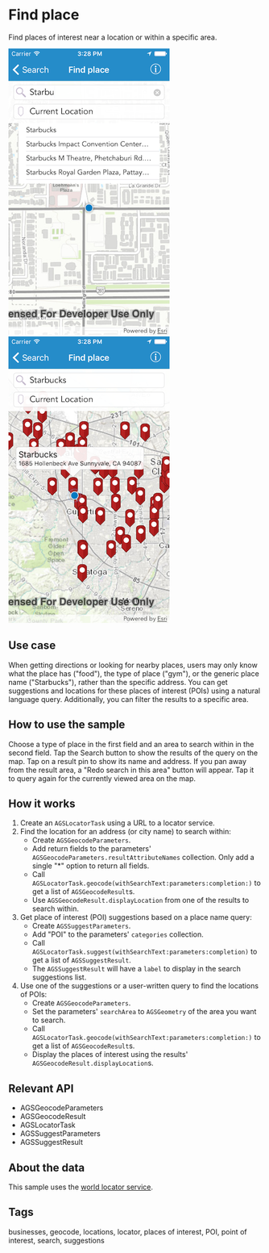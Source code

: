 # Find place

Find places of interest near a location or within a specific area.

![Search function](find-place-1.png)
![Search results](find-place-2.png)

## Use case

When getting directions or looking for nearby places, users may only know what the place has ("food"), the type of place ("gym"), or the generic place name ("Starbucks"), rather than the specific address. You can get suggestions and locations for these places of interest (POIs) using a natural language query. Additionally, you can filter the results to a specific area.

## How to use the sample

Choose a type of place in the first field and an area to search within in the second field. Tap the Search button to show the results of the query on the map. Tap on a result pin to show its name and address. If you pan away from the result area, a "Redo search in this area" button will appear. Tap it to query again for the currently viewed area on the map.

## How it works

1. Create an `AGSLocatorTask` using a URL to a locator service.
2. Find the location for an address (or city name) to search within:
    * Create `AGSGeocodeParameters`.
    * Add return fields to the parameters' `AGSGeocodeParameters.resultAttributeNames` collection. Only add a single "\*" option to return all fields.
    * Call `AGSLocatorTask.geocode(withSearchText:parameters:completion:)` to get a list of `AGSGeocodeResult`s.
    * Use `AGSGeocodeResult.displayLocation` from one of the results to search within.
3. Get place of interest (POI) suggestions based on a place name query:
    * Create `AGSSuggestParameters`.
    * Add "POI" to the parameters' `categories` collection.
    * Call `AGSLocatorTask.suggest(withSearchText:parameters:completion)` to get a list of `AGSSuggestResult`.
    * The `AGSSuggestResult` will have a `label` to display in the search suggestions list.
4. Use one of the suggestions or a user-written query to find the locations of POIs:
    * Create `AGSGeocodeParameters`.
    * Set the parameters' `searchArea` to `AGSGeometry` of the area you want to search.
    * Call `AGSLocatorTask.geocode(withSearchText:parameters:completion:)` to get a list of `AGSGeocodeResult`s.
    * Display the places of interest using the results' `AGSGeocodeResult.displayLocation`s.

## Relevant API

* AGSGeocodeParameters
* AGSGeocodeResult
* AGSLocatorTask
* AGSSuggestParameters
* AGSSuggestResult

## About the data

This sample uses the [world locator service](https://geocode.arcgis.com/arcgis/rest/services/World/GeocodeServer).

## Tags

businesses, geocode, locations, locator, places of interest, POI, point of interest, search, suggestions
